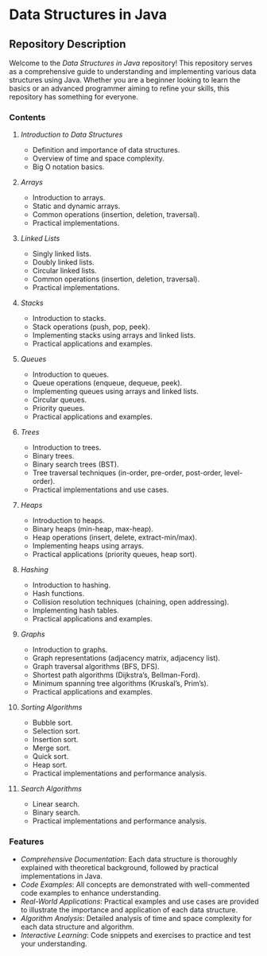 # Data Structures in Java

## Repository Description

Welcome to the *Data Structures in Java* repository! This repository serves as a comprehensive guide to understanding and implementing various data structures using Java. Whether you are a beginner looking to learn the basics or an advanced programmer aiming to refine your skills, this repository has something for everyone.

### Contents

1. *Introduction to Data Structures*
   - Definition and importance of data structures.
   - Overview of time and space complexity.
   - Big O notation basics.

2. *Arrays*
   - Introduction to arrays.
   - Static and dynamic arrays.
   - Common operations (insertion, deletion, traversal).
   - Practical implementations.

3. *Linked Lists*
   - Singly linked lists.
   - Doubly linked lists.
   - Circular linked lists.
   - Common operations (insertion, deletion, traversal).
   - Practical implementations.

4. *Stacks*
   - Introduction to stacks.
   - Stack operations (push, pop, peek).
   - Implementing stacks using arrays and linked lists.
   - Practical applications and examples.

5. *Queues*
   - Introduction to queues.
   - Queue operations (enqueue, dequeue, peek).
   - Implementing queues using arrays and linked lists.
   - Circular queues.
   - Priority queues.
   - Practical applications and examples.

6. *Trees*
   - Introduction to trees.
   - Binary trees.
   - Binary search trees (BST).
   - Tree traversal techniques (in-order, pre-order, post-order, level-order).
   - Practical implementations and use cases.

7. *Heaps*
   - Introduction to heaps.
   - Binary heaps (min-heap, max-heap).
   - Heap operations (insert, delete, extract-min/max).
   - Implementing heaps using arrays.
   - Practical applications (priority queues, heap sort).

8. *Hashing*
   - Introduction to hashing.
   - Hash functions.
   - Collision resolution techniques (chaining, open addressing).
   - Implementing hash tables.
   - Practical applications and examples.

9. *Graphs*
   - Introduction to graphs.
   - Graph representations (adjacency matrix, adjacency list).
   - Graph traversal algorithms (BFS, DFS).
   - Shortest path algorithms (Dijkstra’s, Bellman-Ford).
   - Minimum spanning tree algorithms (Kruskal’s, Prim’s).
   - Practical applications and examples.

10. *Sorting Algorithms*
    - Bubble sort.
    - Selection sort.
    - Insertion sort.
    - Merge sort.
    - Quick sort.
    - Heap sort.
    - Practical implementations and performance analysis.

11. *Search Algorithms*
    - Linear search.
    - Binary search.
    - Practical implementations and performance analysis.

### Features

- *Comprehensive Documentation*: Each data structure is thoroughly explained with theoretical background, followed by practical implementations in Java.
- *Code Examples*: All concepts are demonstrated with well-commented code examples to enhance understanding.
- *Real-World Applications*: Practical examples and use cases are provided to illustrate the importance and application of each data structure.
- *Algorithm Analysis*: Detailed analysis of time and space complexity for each data structure and algorithm.
- *Interactive Learning*: Code snippets and exercises to practice and test your understanding.
